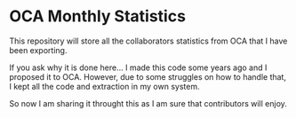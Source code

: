 OCA Monthly Statistics
======================

This repository will store all the collaborators statistics from OCA that I have been exporting.

If you ask why it is done here...
I made this code some years ago and I proposed it to OCA.
However, due to some struggles on how to handle that, I kept all the code and extraction in my own system.

So now I am sharing it throught this as I am sure that contributors will enjoy.
